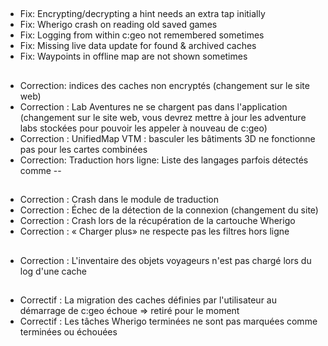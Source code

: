 ##
- Fix: Encrypting/decrypting a hint needs an extra tap initially
- Fix: Wherigo crash on reading old saved games
- Fix: Logging from within c:geo not remembered sometimes
- Fix: Missing live data update for found & archived caches
- Fix: Waypoints in offline map are not shown sometimes

##
- Correction: indices des caches non encryptés (changement sur le site web)
- Correction : Lab Aventures ne se chargent pas dans l'application (changement sur le site web, vous devrez mettre à jour les adventure labs stockées pour pouvoir les appeler à nouveau de c:geo)
- Correction : UnifiedMap VTM : basculer les bâtiments 3D ne fonctionne pas pour les cartes combinées
- Correction: Traduction hors ligne: Liste des langages parfois détectés comme --

##
- Correction : Crash dans le module de traduction
- Correction : Échec de la détection de la connexion (changement du site)
- Correction : Crash lors de la récupération de la cartouche Wherigo
- Correction : « Charger plus» ne respecte pas les filtres hors ligne

##
- Correction : L'inventaire des objets voyageurs n'est pas chargé lors du log d'une cache

##
- Correctif : La migration des caches définies par l'utilisateur au démarrage de c:geo échoue => retiré pour le moment
- Correctif : Les tâches Wherigo terminées ne sont pas marquées comme terminées ou échouées







